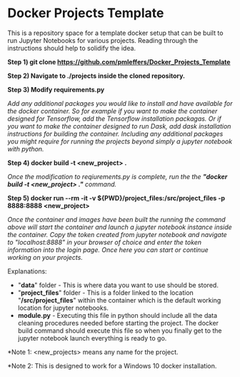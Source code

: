 # Docker Projects Template

This is a repository space for a template docker setup that can be built to run Jupyter Notebooks for various projects. Reading through the instructions should help to solidify the idea.

**Step 1) git clone https://github.com/pmleffers/Docker_Projects_Template**

**Step 2) Navigate to ./projects inside the cloned repository.**

**Step 3) Modify requirements.py**

_Add any additional packages you would like to install and have available for the docker container. So for example if you want to make the container designed for Tensorflow, add the Tensorflow installation packagas. Or if you want to make the container designed to run Dask, add dask installation instructions for building the container. Including any additional packages you might require for running the projects beyond simply a jupyter notebook with python._

**Step 4) docker build -t <new_project> .**

_Once the modification to reqiurements.py is complete, run the the **"docker build -t <new_project> ."** command._

**Step 5) docker run --rm -it -v ${PWD}/project_files:/src/project_files -p 8888:8888 <new_project>**

_Once the container and images have been built the running the command above will start the container and launch a jupyter notebook instance inside the container. Copy the token created from jupyter notebook and navigate to "localhost:8888" in your browser of choice and enter the token information into the login page. Once here you can start or continue working on your projects._

Explanations:
+ "**data**" folder - This is where data you want to use should be stored.
+ "**project_files**" folder - This is a folder linked to the location "**/src/project_files**" within the container which is the default working location for jupyter notebooks. 
+ **module.py** - Executing this file in python should include all the data cleaning procedures needed before starting the project. The docker build command should execute this file so when you finally get to the jupyter notebook launch everything is ready to go.
 
*Note 1: <new_projects> means any name for the project.

*Note 2: This is designed to work for a Windows 10 docker installation.


          




